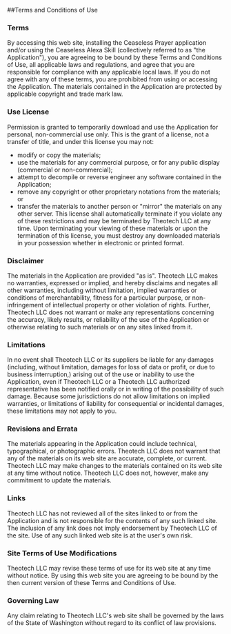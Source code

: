 ##Terms and Conditions of Use

### Terms

By accessing this web site, installing the Ceaseless Prayer application and/or using the Ceaseless Alexa Skill (collectively referred to as "the Application"), you are agreeing to be bound by these Terms and Conditions of Use, all applicable laws and regulations, and agree that you are responsible for compliance with any applicable local laws. If you do not agree with any of these terms, you are prohibited from using or accessing the Application. The materials contained in the Application are protected by applicable copyright and trade mark law.

### Use License

Permission is granted to temporarily download and use the Application for personal, non-commercial use only. This is the grant of a license, not a transfer of title, and under this license you may not:
* modify or copy the materials;
* use the materials for any commercial purpose, or for any public display (commercial or non-commercial);
* attempt to decompile or reverse engineer any software contained in the Application;
* remove any copyright or other proprietary notations from the materials; or
* transfer the materials to another person or "mirror" the materials on any other server.
This license shall automatically terminate if you violate any of these restrictions and may be terminated by Theotech LLC at any time. Upon terminating your viewing of these materials or upon the termination of this license, you must destroy any downloaded materials in your possession whether in electronic or printed format.

### Disclaimer

The materials in the Application are provided "as is". Theotech LLC makes no warranties, expressed or implied, and hereby disclaims and negates all other warranties, including without limitation, implied warranties or conditions of merchantability, fitness for a particular purpose, or non-infringement of intellectual property or other violation of rights. Further, Theotech LLC does not warrant or make any representations concerning the accuracy, likely results, or reliability of the use of the Application or otherwise relating to such materials or on any sites linked from it.

### Limitations

In no event shall Theotech LLC or its suppliers be liable for any damages (including, without limitation, damages for loss of data or profit, or due to business interruption,) arising out of the use or inability to use the Application, even if Theotech LLC or a Theotech LLC authorized representative has been notified orally or in writing of the possibility of such damage. Because some jurisdictions do not allow limitations on implied warranties, or limitations of liability for consequential or incidental damages, these limitations may not apply to you.

### Revisions and Errata

The materials appearing in the Application could include technical, typographical, or photographic errors. Theotech LLC does not warrant that any of the materials on its web site are accurate, complete, or current. Theotech LLC may make changes to the materials contained on its web site at any time without notice. Theotech LLC does not, however, make any commitment to update the materials.

### Links

Theotech LLC has not reviewed all of the sites linked to or from the Application and is not responsible for the contents of any such linked site. The inclusion of any link does not imply endorsement by Theotech LLC of the site. Use of any such linked web site is at the user's own risk.

### Site Terms of Use Modifications

Theotech LLC may revise these terms of use for its web site at any time without notice. By using this web site you are agreeing to be bound by the then current version of these Terms and Conditions of Use.

### Governing Law

Any claim relating to Theotech LLC's web site shall be governed by the laws of the State of Washington without regard to its conflict of law provisions.

